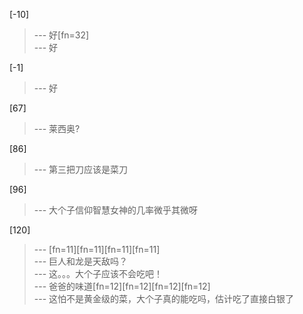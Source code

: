 
[-10] 
>--- 好[fn=32]<br>
>--- 好<br>

[-1] 
>--- 好<br>

[67] 
>--- 莱西奥?<br>

[86] 
>--- 第三把刀应该是菜刀<br>

[96] 
>--- 大个子信仰智慧女神的几率微乎其微呀<br>

[120] 
>--- [fn=11][fn=11][fn=11][fn=11]<br>
>--- 巨人和龙是天敌吗？<br>
>--- 这。。。大个子应该不会吃吧！<br>
>--- 爸爸的味道[fn=12][fn=12][fn=12][fn=12]<br>
>--- 这怕不是黄金级的菜，大个子真的能吃吗，估计吃了直接白银了<br>

